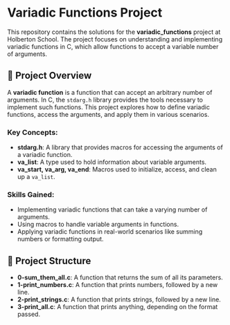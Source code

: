 # Variadic Functions Project

This repository contains the solutions for the **variadic_functions** project at Holberton School. The project focuses on understanding and implementing variadic functions in C, which allow functions to accept a variable number of arguments.

## 📝 Project Overview

A **variadic function** is a function that can accept an arbitrary number of arguments. In C, the `stdarg.h` library provides the tools necessary to implement such functions. This project explores how to define variadic functions, access the arguments, and apply them in various scenarios.

### Key Concepts:
- **stdarg.h**: A library that provides macros for accessing the arguments of a variadic function.
- **va_list**: A type used to hold information about variable arguments.
- **va_start, va_arg, va_end**: Macros used to initialize, access, and clean up a `va_list`.

### Skills Gained:
- Implementing variadic functions that can take a varying number of arguments.
- Using macros to handle variable arguments in functions.
- Applying variadic functions in real-world scenarios like summing numbers or formatting output.

## 📂 Project Structure

- **0-sum_them_all.c**: A function that returns the sum of all its parameters.
- **1-print_numbers.c**: A function that prints numbers, followed by a new line.
- **2-print_strings.c**: A function that prints strings, followed by a new line.
- **3-print_all.c**: A function that prints anything, depending on the format passed.
